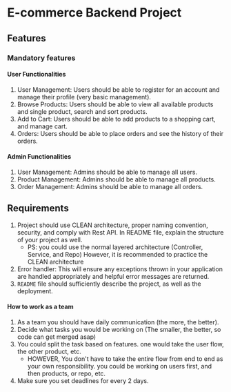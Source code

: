 # E-commerce Backend Project
## Features

### Mandatory features

#### User Functionalities

1. User Management: Users should be able to register for an account and manage their profile (very basic management).
2. Browse Products: Users should be able to view all available products and single product, search and sort products.
3. Add to Cart: Users should be able to add products to a shopping cart, and manage cart.
4. Orders: Users should be able to place orders and see the history of their orders.

#### Admin Functionalities

1. User Management: Admins should be able to manage all users.
2. Product Management: Admins should be able to manage all products.
3. Order Management: Admins should be able to manage all orders.


## Requirements

1. Project should use CLEAN architecture, proper naming convention, security, and comply with Rest API. In README file, explain the structure of your project as well.
    - PS: you could use the normal layered architecture (Controller, Service, and Repo) However, it is recommended to practice the CLEAN architecture
2. Error handler: This will ensure any exceptions thrown in your application are handled appropriately and helpful error messages are returned.
3. `README` file should sufficiently describe the project, as well as the deployment.


#### How to work as a team
1. As a team you should have daily communication (the more, the better).
2. Decide what tasks you would be working on (The smaller, the better, so code can get merged asap)
3. You could split the task based on features. one would take the user flow, the other product, etc.
    - HOWEVER, You don't have to take the entire flow from end to end as your own responsibility.
      you could be working on users first, and then products, or repo, etc.
4. Make sure you set deadlines for every 2 days.

